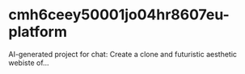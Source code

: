 # cmh6ceey50001jo04hr8607eu-platform
AI-generated project for chat: Create a clone and futuristic aesthetic webiste of...
